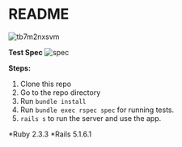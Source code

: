 # README

![tb7m2nxsvm](https://user-images.githubusercontent.com/4223130/53698233-c0959b00-3dd1-11e9-9c54-cf6d0430da9f.gif)

**Test Spec**
![spec](https://user-images.githubusercontent.com/4223130/53728114-d0f95480-3e69-11e9-845f-f2d0d929e9f6.JPG)

**Steps:**
1. Clone this repo
2. Go to the repo directory
3. Run `bundle install`
4. Run `bundle exec rspec spec` for running tests.
5. `rails s` to run the server and use the app.

*Ruby 2.3.3
*Rails 5.1.6.1
